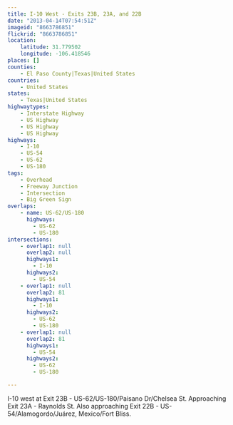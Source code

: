 ```yaml
---
title: I-10 West - Exits 23B, 23A, and 22B
date: "2013-04-14T07:54:51Z"
imageid: "8663786851"
flickrid: "8663786851"
location:
    latitude: 31.779502
    longitude: -106.418546
places: []
counties:
    - El Paso County|Texas|United States
countries:
    - United States
states:
    - Texas|United States
highwaytypes:
    - Interstate Highway
    - US Highway
    - US Highway
    - US Highway
highways:
    - I-10
    - US-54
    - US-62
    - US-180
tags:
    - Overhead
    - Freeway Junction
    - Intersection
    - Big Green Sign
overlaps:
    - name: US-62/US-180
      highways:
        - US-62
        - US-180
intersections:
    - overlap1: null
      overlap2: null
      highways1:
        - I-10
      highways2:
        - US-54
    - overlap1: null
      overlap2: 81
      highways1:
        - I-10
      highways2:
        - US-62
        - US-180
    - overlap1: null
      overlap2: 81
      highways1:
        - US-54
      highways2:
        - US-62
        - US-180

---
```

I-10 west at Exit 23B - US-62/US-180/Paisano Dr/Chelsea St.  Approaching Exit 23A - Raynolds St.  Also approaching Exit 22B - US-54/Alamogordo/Juárez, Mexico/Fort Bliss.